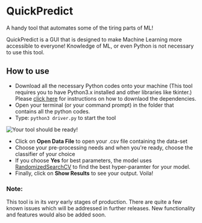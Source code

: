 # QuickPredict
A handy tool that automates some of the tiring parts of ML!

QuickPredict is a GUI that is designed to make Machine Learning more accessible to everyone! Knowledge of ML, or even Python is not necessary to use this tool.


## How to use
- Download all the necessary Python codes onto your machine (This tool requires you to have Python3.x installed and other libraries like tkinter.) Please [click here](https://packaging.python.org/tutorials/installing-packages/) for instructions on how to downlaod the dependencies.
- Open your terminal (or your command prompt) in the folder that contains all the python codes.
- Type: `python3 driver.py` to start the tool

![Your tool should be ready!](https://user-images.githubusercontent.com/46783458/83266724-d8c8b580-a1e0-11ea-8827-58033c3a8153.png)

- Click on **Open Data File** to open your .csv file containing the data-set
- Choose your pre-processing needs and when you're ready, choose the classifier of your choice
- If you choose **Yes** for best parameters, the model uses [RandomizedSearchCV](https://scikit-learn.org/stable/modules/generated/sklearn.model_selection.RandomizedSearchCV.html) to find the best hyper-paramter for your model.
- Finally, click on **Show Results** to see your output. Voila!

### Note:
This tool is in its _very_ early stages of production. There are quite a few known issues which will be addressed in further releases. New functionality and features would also be added soon.
